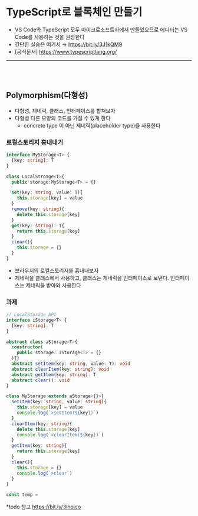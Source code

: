 # TypeScript로 블록체인 만들기
- VS Code와 TypeScript 모두 마이크로소프트사에서 만들었으므로 에디터는 VS Code를 사용하는 것을 권장한다
- 간단한 실습은 여기서 →  https://bit.ly/3J1kQM9
- [공식문서] https://www.typescriptlang.org/


<hr>
<br>
<br>

## Polymorphism(다형성)
- 다형성, 제네릭, 클래스, 인터페이스를 합쳐보자
- 다형성 다른 모양의 코드를 가질 수 있게 한다 
	- concrete type 이 아닌 제네릭(placeholder type)을 사용한다

### 로컬스토리지 흉내내기 
```typescript
interface MyStorage<T> {
  [key: string]: T
}

class LocalStroage<T>{
  public storage:MyStorage<T> = {}

  set(key: string, value: T){
    this.storage[key] = value
  }
  remove(key: string){
    delete this.storage[key]
  }
  get(key: string): T{
    return this.storage[key]
  }
  clear(){
    this.storage = {}
  }
}
```
- 브라우저의 로컬스토리지를 흉내내보자
- 제네릭을 클래스에서 사용하고, 클래스는 제네릭을 인터페이스로 보낸다. 인터페이스는 제네릭을 받아와 사용한다

### 과제
```typescript
// LocalStorage API
interface iStorage<T> {
  [key: string]: T
}

abstract class aStorage<T>{
  constructor(
    public storage: iStorage<T> = {}
  ){}
  abstract setItem(key: string, value: T): void
  abstract clearItem(key: string): void
  abstract getItem(key: string): T
  abstract clear(): void
}

class MyStorage extends aStorage<{}>{
  setItem(key: string, value: string){
    this.storage[key] = value
    console.log(`>setItem(${key})`)
  }
  clearItem(key: string){
    delete this.storage[key]
    console.log(`>clearItem(${key})`)
  }
  getItem(key: string){
    return this.storage[key]
  }
  clear(){
    this.storage = {}
    console.log(`>clear`)
  }
}

const temp = 
```

*todo 참고 https://bit.ly/3lhoico